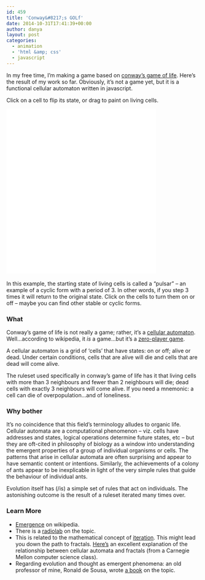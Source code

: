 ```yaml
---
id: 459
title: 'Conway&#8217;s GOLf'
date: 2014-10-31T17:41:39+00:00
author: danya
layout: post
categories:
  - animation
  - 'html &amp; css'
  - javascript
---
```

In my free time, I&#8217;m making a game based on [conway&#8217;s game of life](http://en.wikipedia.org/wiki/Conway%27s_Game_of_Life). Here&#8217;s the result of my work so far. Obviously, it&#8217;s not a game yet, but it is a functional cellular automaton written in javascript.

Click on a cell to flip its state, or drag to paint on living cells.

<iframe src="/assets/iframes/conways-GOLf.html" width="390" height="430" frameBorder="0"></iframe>
<div>&nbsp;</div>
In this example, the starting state of living cells is called a &#8220;pulsar&#8221; &#8211; an example of a cyclic form with a period of 3. In other words, if you step 3 times it will return to the original state.  
Click on the cells to turn them on or off &#8211; maybe you can find other stable or cyclic forms.

<!--more-->

### What

Conway&#8217;s game of life is not really a game; rather, it&#8217;s a [cellular automaton](http://en.wikipedia.org/wiki/Cellular_automaton). Well&#8230;according to wikipedia, it _is_ a game&#8230;but it&#8217;s a [zero-player game](http://en.wikipedia.org/wiki/Zero-player_game).

A cellular automaton is a grid of &#8216;cells&#8217; that have states: on or off; alive or dead. Under certain conditions, cells that are alive will die and cells that are dead will come alive.

The ruleset used specifically in conway&#8217;s game of life has it that living cells with more than 3 neighbours and fewer than 2 neighbours will die; dead cells with exactly 3 neighbours will come alive. If you need a mnemonic: a cell can die of overpopulation&#8230;and of loneliness.

### Why bother

It&#8217;s no coincidence that this field&#8217;s terminology alludes to organic life. Cellular automata are a computational phenomenon &#8211; viz. cells have addresses and states, logical operations determine future states, etc &#8211; but they are oft-cited in philosophy of biology as a window into understanding the emergent properties of a group of individual organisms or cells. The patterns that arise in cellular automata are often surprising and appear to have semantic content or intentions. Similarly, the achievements of a colony of ants appear to be inexplicable in light of the very simple rules that guide the behaviour of individual ants.

Evolution itself has (/is) a simple set of rules that act on individuals. The astonishing outcome is the result of a ruleset iterated many times over.

### Learn More

  * [Emergence](http://en.wikipedia.org/wiki/Emergence) on wikipedia.
  * There is a [radiolab](http://www.radiolab.org/story/91500-emergence/) on the topic.
  * This is related to the mathematical concept of [iteration](http://en.wikipedia.org/wiki/Iteration). This might lead you down the path to fractals. [Here&#8217;s](http://www.cs.cmu.edu/~tcortina/15110sp12/Unit09PtC.pdf) an excellent explanation of the relationship between cellular automata and fractals (from a Carnegie Mellon computer science class).
  * Regarding evolution and thought as emergent phenomena: an old professor of mine, Ronald de Sousa, wrote [a book](http://www.amazon.ca/Why-Think-Evolution-Rational-Mind/dp/019518985X) on the topic.
